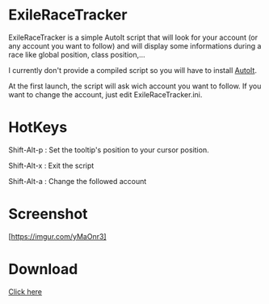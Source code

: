 ExileRaceTracker
================

ExileRaceTracker is a simple AutoIt script that will look for your account (or any account you want to follow) and will display some informations during a race like global position, class position,...

I currently don't provide a compiled script so you will have to install [AutoIt](http://www.autoitscript.com/site/autoit/downloads/).

At the first launch, the script will ask wich account you want to follow. If you want to change the account, just edit ExileRaceTracker.ini.

HotKeys
=======
Shift-Alt-p : Set the tooltip's position to your cursor position.

Shift-Alt-x : Exit the script

Shift-Alt-a : Change the followed account

Screenshot
==========
[https://imgur.com/yMaOnr3]

Download
========
[Click here](https://github.com/jlauwers/ExileRaceTracker/archive/master.zip)
